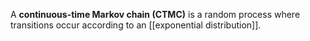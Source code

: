 A **continuous-time Markov chain (CTMC)** is a random process where transitions occur according to an [[exponential distribution]].